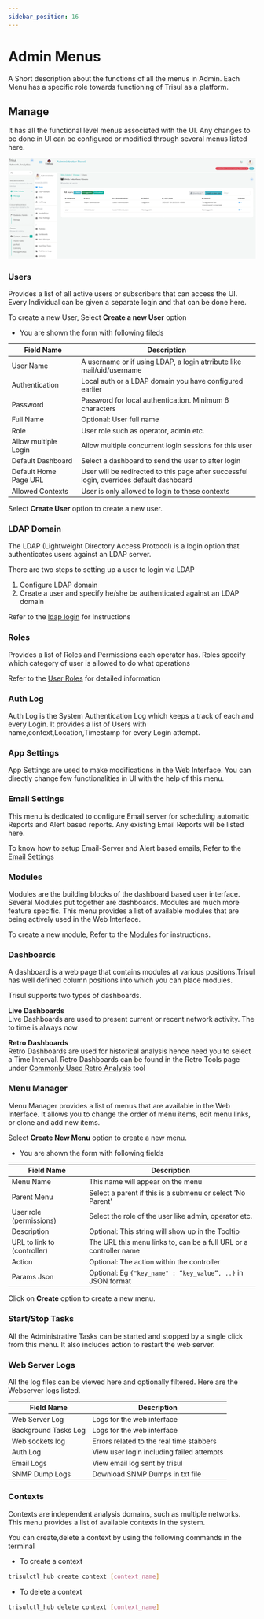 ```yaml
---
sidebar_position: 16
---
```


# Admin Menus

A Short description about the functions of all the menus in Admin. Each 
Menu has a specific role towards functioning of Trisul as a platform.

## Manage

It has all the functional level menus associated with the UI. Any changes to be done in UI can be configured or modified through several menus listed here.

![](images/adminmenu.png)

### Users

Provides a list of all active users or subscribers that can access 
the UI. Every Individual can be given a separate login and that can be 
done here.

To create a new User, Select **Create a new User** option

- You are shown the form with following fileds

| Field Name            | Description                                                                              |
| --------------------- | ---------------------------------------------------------------------------------------- |
| User Name             | A username or if using LDAP, a login atrribute like mail/uid/username                    |
| Authentication        | Local auth or a LDAP domain you have configured earlier                                  |
| Password              | Password for local authentication. Minimum 6 characters                                  |
| Full Name             | Optional: User full name                                                                 |
| Role                  | User role such as operator, admin etc.                                                   |
| Allow multiple Login  | Allow multiple concurrent login sessions for this user                                   |
| Default Dashboard     | Select a dashboard to send the user to after login                                       |
| Default Home Page URL | User will be redirected to this page after successful login, overrides default dashboard |
| Allowed Contexts      | User is only allowed to login to these contexts                                          |

Select **Create User** option to create a new user.

### LDAP Domain

The LDAP (Lightweight Directory Access Protocol) is a login option that authenticates users against an LDAP server.

There are two steps to setting up a user to login via LDAP

1. Configure LDAP domain
2. Create a user and specify he/she be authenticated against an LDAP domain

Refer to the [ldap login](/docs/ug/webadmin/ldap_login) for Instructions

### Roles

Provides a list of Roles and Permissions each operator has. Roles specify which category of user is allowed to do what operations

Refer to the [User Roles](/docs/ug/webadmin/userroles) for detailed information

### Auth Log

Auth Log is the System Authentication Log which keeps a track of each and every Login. It provides a list of Users with name,context,Location,Timestamp for every Login attempt.

### App Settings

App Settings are used to make modifications in the Web Interface. You can directly change few functionalities in UI with the help of this menu.

### Email Settings

This menu is dedicated to configure Email server for scheduling automatic Reports and Alert based reports. Any existing Email Reports will be listed here.

To know how to setup Email-Server and Alert based emails, Refer to the [Email Settings](/docs/ug/reports/emailsettings)

### Modules

Modules are the building blocks of the dashboard based user interface. Several Modules put together are dashboards. Modules are much more feature specific. This menu provides a list of available modules that are being actively used in the Web Interface.

To create a new module, Refer to the [Modules](/docs/ug/ui/modules#how-to-create-modules) for instructions.

### Dashboards

A dashboard is a web page that contains modules at various positions.Trisul has well defined column positions into which you can place modules.

Trisul supports two types of dashboards.

**Live Dashboards**  
Live Dashboards are used to present current or recent network activity. The to time is always now

**Retro Dashboards**  
Retro Dashboards are used for historical analysis hence need you to 
select a Time Interval. Retro Dashboards can be found in the Retro Tools
 page under [Commonly Used Retro Analysis](/docs/ug/cg/retrotools) tool

### Menu Manager

Menu Manager provides a list of menus that are available in the Web 
Interface. It allows you to change the order of menu items, edit menu 
links, or clone and add new items.

Select **Create New Menu** option to create a new menu.

- You are shown the form with following fields

| Field Name                  | Description                                                        |
| --------------------------- | ------------------------------------------------------------------ |
| Menu Name                   | This name will appear on the menu                                  |
| Parent Menu                 | Select a parent if this is a submenu or select 'No Parent'         |
| User role (permissions)     | Select the role of the user like admin, operator etc.              |
| Description                 | Optional: This string will show up in the Tooltip                  |
| URL to link to (controller) | The URL this menu links to, can be a full URL or a controller name |
| Action                      | Optional: The action within the controller                         |
| Params Json                 | Optional: Eg `{"key_name" : “key_value”, ..}` in JSON format       |

Click on **Create** option to create a new menu.

### Start/Stop Tasks

All the Administrative Tasks can be started and stopped by a single 
click from this menu. It also includes action to restart the web server.

### Web Server Logs

All the log files can be viewed here and optionally filtered. Here are the Webserver logs listed.

| Field Name           | Description                               |
| -------------------- | ----------------------------------------- |
| Web Server Log       | Logs for the web interface                |
| Background Tasks Log | Logs for the web interface                |
| Web sockets log      | Errors related to the real time stabbers  |
| Auth Log             | View user login including failed attempts |
| Email Logs           | View email log sent by trisul             |
| SNMP Dump Logs       | Download SNMP Dumps in txt file           |

### Contexts

Contexts are independent analysis domains, such as multiple networks.
 This menu provides a list of available contexts in the system.

You can create,delete a context by using the following commands in the terminal

- To create a context

```bash
trisulctl_hub create context [context_name]
```

- To delete a context  

```bash
trisulctl_hub delete context [context_name]
```
